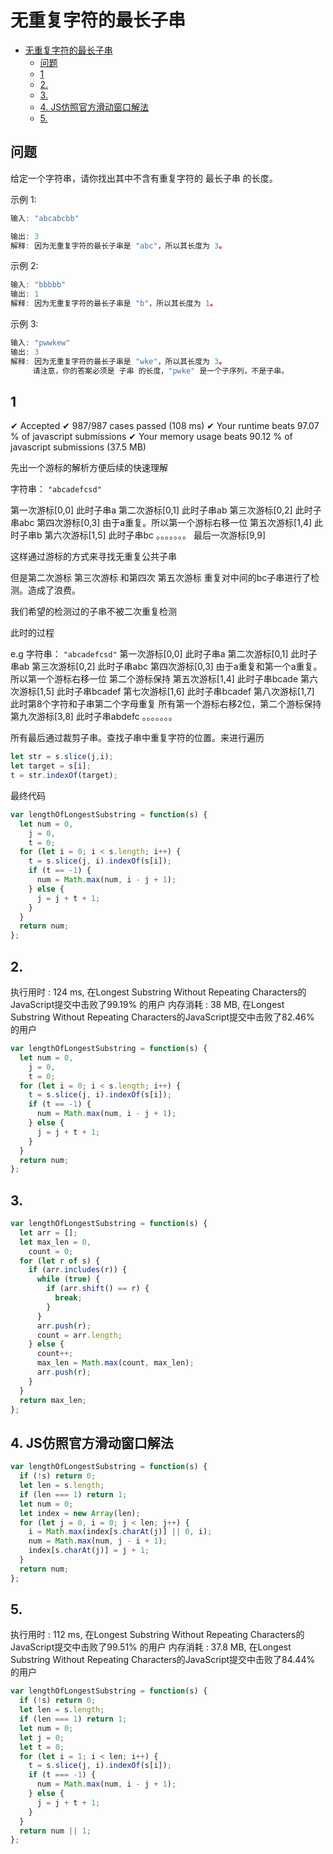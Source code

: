 无重复字符的最长子串
===
<!-- TOC -->

- [无重复字符的最长子串](#无重复字符的最长子串)
  - [问题](#问题)
  - [1](#1)
  - [2.](#2)
  - [3.](#3)
  - [4. JS仿照官方滑动窗口解法](#4-JS仿照官方滑动窗口解法)
  - [5.](#5)

<!-- /TOC -->
## 问题
给定一个字符串，请你找出其中不含有重复字符的 最长子串 的长度。

示例 1:
```js
输入: "abcabcbb"

输出: 3 
解释: 因为无重复字符的最长子串是 "abc"，所以其长度为 3。
```

示例 2:
```js
输入: "bbbbb"
输出: 1
解释: 因为无重复字符的最长子串是 "b"，所以其长度为 1。
```

示例 3:
```js
输入: "pwwkew"
输出: 3
解释: 因为无重复字符的最长子串是 "wke"，所以其长度为 3。
     请注意，你的答案必须是 子串 的长度，"pwke" 是一个子序列，不是子串。
```

## 1
✔ Accepted ✔ 987/987 cases passed (108 ms) ✔ Your runtime beats 97.07 % of javascript submissions ✔ Your memory usage beats 90.12 % of javascript submissions (37.5 MB)

先出一个游标的解析方便后续的快速理解

字符串： `"abcadefcsd"`

第一次游标[0,0] 此时子串a 第二次游标[0,1] 此时子串ab 第三次游标[0,2] 此时子串abc 第四次游标[0,3] 由于a重复。所以第一个游标右移一位 第五次游标[1,4] 此时子串b 第六次游标[1,5] 此时子串bc 。。。。。。。 最后一次游标[9,9]

这样通过游标的方式来寻找无重复公共子串

但是第二次游标 第三次游标 和第四次 第五次游标 重复对中间的bc子串进行了检测。造成了浪费。

我们希望的检测过的子串不被二次重复检测

此时的过程

e.g 字符串： `"abcadefcsd"`
第一次游标[0,0] 此时子串a 第二次游标[0,1] 此时子串ab 第三次游标[0,2] 此时子串abc 第四次游标[0,3] 由于a重复和第一个a重复。所以第一个游标右移一位 第二个游标保持 第五次游标[1,4] 此时子串bcade 第六次游标[1,5] 此时子串bcadef 第七次游标[1,6] 此时子串bcadef 第八次游标[1,7] 此时第8个字符和子串第二个字母重复 所有第一个游标右移2位，第二个游标保持 第九次游标[3,8] 此时子串abdefc 。。。。。。。

所有最后通过裁剪子串。查找子串中重复字符的位置。来进行遍历
```js
let str = s.slice(j,i);
let target = s[i];
t = str.indexOf(target);
```
最终代码
```js
var lengthOfLongestSubstring = function(s) {
  let num = 0,
    j = 0,
    t = 0;
  for (let i = 0; i < s.length; i++) {
    t = s.slice(j, i).indexOf(s[i]);
    if (t == -1) {
      num = Math.max(num, i - j + 1);
    } else {
      j = j + t + 1;
    }
  }
  return num;
};
```

## 2. 
执行用时 : 124 ms, 在Longest Substring Without Repeating Characters的JavaScript提交中击败了99.19% 的用户 内存消耗 : 38 MB, 在Longest Substring Without Repeating Characters的JavaScript提交中击败了82.46% 的用户
```js
var lengthOfLongestSubstring = function(s) {
  let num = 0,
    j = 0,
    t = 0;
  for (let i = 0; i < s.length; i++) {
    t = s.slice(j, i).indexOf(s[i]);
    if (t == -1) {
      num = Math.max(num, i - j + 1);
    } else {
      j = j + t + 1;
    }
  }
  return num;
};
```

## 3.
```js
var lengthOfLongestSubstring = function(s) {
  let arr = [];
  let max_len = 0,
    count = 0;
  for (let r of s) {
    if (arr.includes(r)) {
      while (true) {
        if (arr.shift() == r) {
          break;
        }
      }
      arr.push(r);
      count = arr.length;
    } else {
      count++;
      max_len = Math.max(count, max_len);
      arr.push(r);
    }
  }
  return max_len;
};
```

## 4. JS仿照官方滑动窗口解法
```js
var lengthOfLongestSubstring = function(s) {
  if (!s) return 0;
  let len = s.length;
  if (len === 1) return 1;
  let num = 0;
  let index = new Array(len);
  for (let j = 0, i = 0; j < len; j++) {
    i = Math.max(index[s.charAt(j)] || 0, i);
    num = Math.max(num, j - i + 1);
    index[s.charAt(j)] = j + 1;
  }
  return num;
};
```

## 5. 
执行用时 : 112 ms, 在Longest Substring Without Repeating Characters的JavaScript提交中击败了99.51% 的用户 内存消耗 : 37.8 MB, 在Longest Substring Without Repeating Characters的JavaScript提交中击败了84.44% 的用户
```js
var lengthOfLongestSubstring = function(s) {
  if (!s) return 0;
  let len = s.length;
  if (len === 1) return 1;
  let num = 0;
  let j = 0;
  let t = 0;
  for (let i = 1; i < len; i++) {
    t = s.slice(j, i).indexOf(s[i]);
    if (t === -1) {
      num = Math.max(num, i - j + 1);
    } else {
      j = j + t + 1;
    }
  }
  return num || 1;
};
```